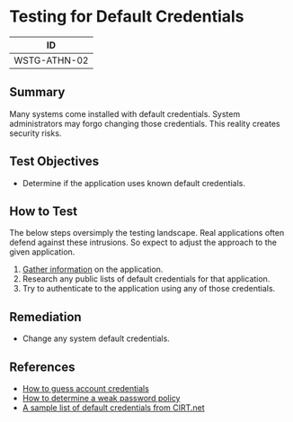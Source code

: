 # Testing for Default Credentials

|ID          |
|------------|
|WSTG-ATHN-02|

## Summary

Many systems come installed with default credentials.
System administrators may forgo changing those credentials.
This reality creates security risks.

## Test Objectives

- Determine if the application uses known default credentials.

## How to Test

The below steps oversimply the testing landscape.
Real applications often defend against these intrusions.
So expect to adjust the approach to the given application.

1. [Gather information](../01-Information_Gathering/README.md) on the application.
1. Research any public lists of default credentials for that application.
1. Try to authenticate to the application using any of those credentials.

## Remediation

- Change any system default credentials.

## References

- [How to guess account credentials](../03-Identity_Management_Testing/04-Testing_for_Account_Enumeration_and_Guessable_User_Account.md)
- [How to determine a weak password policy](07-Testing_for_Weak_Password_Policy.md)
- [A sample list of default credentials from CIRT.net](https://cirt.net/passwords)
